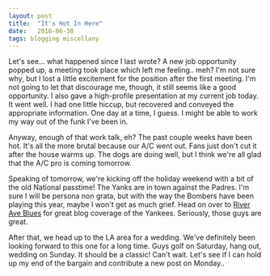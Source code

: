 ```yaml
---
layout: post
title:  "It's Hot In Here"
date:   2016-06-30
tags: blogging miscellany
---
```

Let's see... what happened since I last wrote? A new job opportunity popped up, a meeting took place which left me feeling.. meh? I'm not sure why, but I lost a little excitement for the position after the first meeting. I'm not going to let that discourage me, though, it still seems like a good opportunity. I also gave a high-profile presentation at my current job today. It went well. I had one little hiccup, but recovered and conveyed the appropriate information. One day at a time, I guess. I might be able to work my way out of the funk I've been in.

Anyway, enough of that work talk, eh? The past couple weeks have been hot. It's all the more brutal because our A/C went out. Fans just don't cut it after the house warms up. The dogs are doing well, but I think we're all glad that the A/C pro is coming tomorrow.

Speaking of tomorrow, we're kicking off the holiday weekend with a bit of the old National passtime! The Yanks are in town against the Padres. I'm sure I will be persona non grata, but with the way the Bombers have been playing this year, maybe I won't get as much grief. Head on over to [River Ave Blues][RAB] for great blog coverage of the Yankees. Seriously, those guys are great.

After that, we head up to the LA area for a wedding. We've definitely been looking forward to this one for a long time. Guys golf on Saturday, hang out, wedding on Sunday. It should be a classic! Can't wait. Let's see if I can hold up my end of the bargain and contribute a new post on Monday..

[RAB]: http://riveraveblues.com
[muffs]: http://muffwiggler.com
